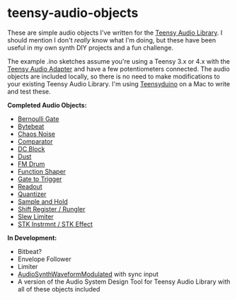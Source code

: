 # teensy-audio-objects

These are simple audio objects I've written for the [Teensy Audio Library](https://www.pjrc.com/teensy/td_libs_Audio.html). I should mention I don't _really_ know what I'm doing, but these have been useful in my own synth DIY projects and a fun challenge.

The example .ino sketches assume you're using a Teensy 3.x or 4.x with the [Teensy Audio Adapter](https://www.pjrc.com/store/teensy3_audio.html) and have a few potentiometers connected. The audio objects are included locally, so there is no need to make modifications to your existing Teensy Audio Library. I'm using [Teensyduino](https://www.pjrc.com/teensy/td_download.html) on a Mac to write and test these.

**Completed Audio Objects:**

* [Bernoulli Gate](https://github.com/MattKuebrich/teensy-audio-objects/tree/main/bernoulligate)
* [Bytebeat](https://github.com/MattKuebrich/teensy-audio-objects/tree/main/bytebeat)
* [Chaos Noise](https://github.com/MattKuebrich/teensy-audio-objects/tree/main/chaosnoise)
* [Comparator](https://github.com/MattKuebrich/teensy-audio-objects/tree/main/comparator)
* [DC Block](https://github.com/MattKuebrich/teensy-audio-objects/tree/main/dcblock)
* [Dust](https://github.com/MattKuebrich/teensy-audio-objects/tree/main/dust)
* [FM Drum](https://github.com/MattKuebrich/teensy-audio-objects/tree/main/fmdrum)
* [Function Shaper](https://github.com/MattKuebrich/teensy-audio-objects/tree/main/functionshaper)
* [Gate to Trigger](https://github.com/MattKuebrich/teensy-audio-objects/tree/main/gatetotrigger)
* [Readout](https://github.com/MattKuebrich/teensy-audio-objects/tree/main/readout)
* [Quantizer](https://github.com/MattKuebrich/teensy-audio-objects/tree/main/quantizer)
* [Sample and Hold](https://github.com/MattKuebrich/teensy-audio-objects/tree/main/samplehold)
* [Shift Register / Rungler](https://github.com/MattKuebrich/teensy-audio-objects/tree/main/shiftregister)
* [Slew Limiter](https://github.com/MattKuebrich/teensy-audio-objects/tree/main/slewlimiter)
* [STK Instrmnt / STK Effect](https://github.com/MattKuebrich/teensy-audio-objects/tree/main/stkinstrmnteffect)

**In Development:**
* Bitbeat?
* Envelope Follower
* Limiter
* [AudioSynthWaveformModulated](https://www.pjrc.com/teensy/gui/?info=AudioSynthWaveformModulated) with sync input
* A version of the Audio System Design Tool for Teensy Audio Library with all of these objects included
